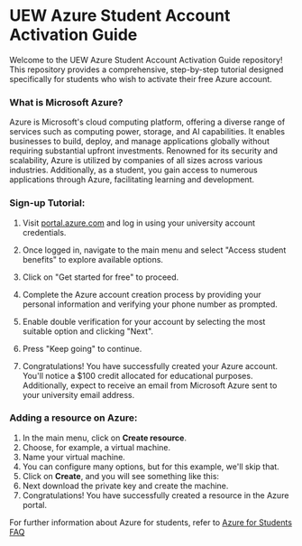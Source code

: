 # UEW Azure Student Account Activation Guide

Welcome to the UEW Azure Student Account Activation Guide repository! This repository provides a comprehensive, step-by-step tutorial designed specifically for students who wish to activate their free Azure account.


### What is Microsoft Azure?

Azure is Microsoft's cloud computing platform, offering a diverse range of services such as computing power, storage, and AI capabilities. It enables businesses to build, deploy, and manage applications globally without requiring substantial upfront investments. Renowned for its security and scalability, Azure is utilized by companies of all sizes across various industries. Additionally, as a student, you gain access to numerous applications through Azure, facilitating learning and development.

### Sign-up Tutorial:

1. Visit [portal.azure.com](https://portal.azure.com) and log in using your university account credentials.

2. Once logged in, navigate to the main menu and select "Access student benefits" to explore available options.

3. Click on "Get started for free" to proceed.
   
4. Complete the Azure account creation process by providing your personal information and verifying your phone number as prompted.
   
5. Enable double verification for your account by selecting the most suitable option and clicking "Next".   

6. Press "Keep going" to continue.
   
7. Congratulations! You have successfully created your Azure account. You'll notice a $100 credit allocated for educational purposes. Additionally, expect to receive an email from Microsoft Azure sent to your university email address.

### Adding a resource on Azure:

1. In the main menu, click on **Create resource**.
2. Choose, for example, a virtual machine.
3. Name your virtual machine.
4. You can configure many options, but for this example, we'll skip that.
6. Click on **Create**, and you will see something like this:
8. Next download the private key and create the machine.
9. Congratulations! You have successfully created a resource in the Azure portal.

For further information about Azure for students, refer to [Azure for Students FAQ](https://learn.microsoft.com/pl-pl/azure/education-hub/azure-dev-tools-teaching/program-faq#azure-for-students)

